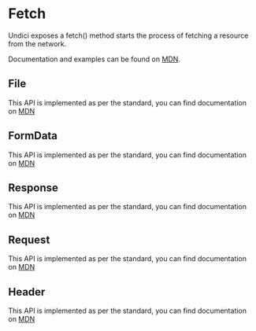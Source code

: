 # Fetch

Undici exposes a fetch() method starts the process of fetching a resource from the network.

Documentation and examples can be found on [MDN](https://developer.mozilla.org/en-US/docs/Web/API/fetch).

## File

This API is implemented as per the standard, you can find documentation on [MDN](https://developer.mozilla.org/en-US/docs/Web/API/File)

## FormData

This API is implemented as per the standard, you can find documentation on [MDN](https://developer.mozilla.org/en-US/docs/Web/API/FormData)

## Response

This API is implemented as per the standard, you can find documentation on [MDN](https://developer.mozilla.org/en-US/docs/Web/API/Response)

## Request

This API is implemented as per the standard, you can find documentation on [MDN](https://developer.mozilla.org/en-US/docs/Web/API/Request)

## Header

This API is implemented as per the standard, you can find documentation on [MDN](https://developer.mozilla.org/en-US/docs/Web/API/Headers)

